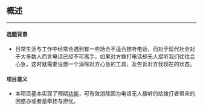 ## 概述 ##


---

#### 选题背景
* 日常生活与工作中经常会遇到有一些场合不适合接听电话，而对于现代社会对于大多数人而言电话已经不可离手。如果对方拨打电话却无人接听我们往往会心急，这时就需要设置一个消除对方心急的工具，及告诉对方我现在的状态。


#### 项目意义
* 本项目基本实现了预期[功能](zpgnjyxsj.md)，可有效消除因为电话无人接听的给拨打者带来的困惑亦或者是牵挂与担忧。

        